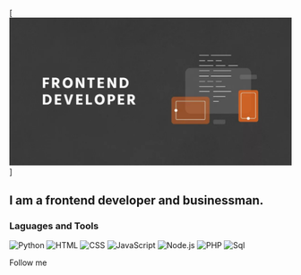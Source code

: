 [![Header](https://github.com/Timgxer/Timgxer/blob/main/assets/frontender.jpg)]

## I am a frontend developer and businessman.

### Laguages and Tools
![Python](https://img.shields.io/badge/-Python-090905?style-for-the-badge&logo=python
)
![HTML](https://img.shields.io/badge/-HTML-090905?style-for-the-badge&logo=html
)
![CSS](https://img.shields.io/badge/-CSS-090905?style-for-the-badge&logo=css
)
![JavaScript](https://img.shields.io/badge/-JavaScript-090905?style-for-the-badge&logo=JavaScript
)
![Node.js](https://img.shields.io/badge/-Framework-090905?style-for-the-badge&logo=Node.js
)
![PHP](https://img.shields.io/badge/-PHP-090905?style-for-the-badge&logo=PHP
)
![Sql](https://img.shields.io/badge/-SQL-090905?style-for-the-badge&logo=MySQL:
)

Follow me
